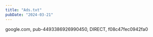 ```yaml
---
title: "Ads.txt"
pubDate: "2024-03-21"
---
```


google.com, pub-4493386926990450, DIRECT, f08c47fec0942fa0
